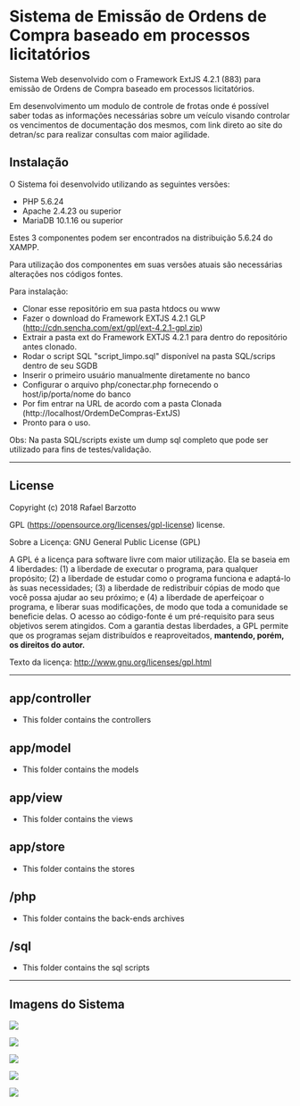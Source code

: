 # Sistema de Emissão de Ordens de Compra baseado em processos licitatórios



Sistema Web desenvolvido com o Framework ExtJS 4.2.1 (883) para emissão de Ordens de Compra baseado em processos licitatórios.

Em desenvolvimento um modulo de controle de frotas onde é possível saber todas as informações necessárias sobre um veículo visando controlar os vencimentos de documentação dos mesmos, com link direto ao site do detran/sc para realizar consultas com maior agilidade.


## Instalação

O Sistema foi desenvolvido utilizando as seguintes versões:
 - PHP 5.6.24
 - Apache 2.4.23 ou superior
 - MariaDB 10.1.16 ou superior

Estes 3 componentes podem ser encontrados na distribuição 5.6.24 do XAMPP.

Para utilização dos componentes em suas versões atuais são necessárias alterações nos códigos fontes.

Para instalação:
 - Clonar esse repositório em sua pasta htdocs ou www
 - Fazer o download do Framework EXTJS 4.2.1 GLP (http://cdn.sencha.com/ext/gpl/ext-4.2.1-gpl.zip)
 - Extrair a pasta ext do Framework EXTJS 4.2.1 para dentro do repositório antes clonado.
 - Rodar o script SQL "script_limpo.sql" disponível na pasta SQL/scrips dentro de seu SGDB
 - Inserir o primeiro usuário manualmente diretamente no banco
 - Configurar o arquivo php/conectar.php fornecendo o host/ip/porta/nome do banco
 - Por fim entrar na URL de acordo com a pasta Clonada (http://localhost/OrdemDeCompras-ExtJS)
 - Pronto para o uso.

Obs: Na pasta SQL/scripts existe um dump sql completo que pode ser utilizado para fins de testes/validação.

----
## License

Copyright (c) 2018 Rafael Barzotto

GPL (https://opensource.org/licenses/gpl-license) license.

Sobre a Licença: GNU General Public License (GPL)

A GPL é a licença para software livre com maior utilização. Ela se baseia em 4 liberdades: (1) a liberdade de executar o programa, para qualquer propósito; (2) a liberdade de estudar como o programa funciona e adaptá-lo às suas necessidades; (3) a liberdade de redistribuir cópias de modo que você possa ajudar ao seu próximo; e (4) a liberdade de aperfeiçoar o programa, e liberar suas modificações, de modo que toda a comunidade se beneficie delas.
O acesso ao código-fonte é um pré-requisito para seus objetivos serem atingidos. Com a garantia destas liberdades, a GPL permite que os programas sejam distribuídos e reaproveitados, **mantendo, porém, os direitos do autor.**

Texto da licença: http://www.gnu.org/licenses/gpl.html

----



## app/controller

  - This folder contains the controllers

## app/model

  - This folder contains the models

## app/view

  - This folder contains the views

## app/store

  - This folder contains the stores

## /php

  - This folder contains the back-ends archives

## /sql

  - This folder contains the sql scripts
  
----
## Imagens do Sistema  
  
![](https://i.imgur.com/dIthPTn.jpg)

![](https://i.imgur.com/Mzo8o3V.jpg)

![](https://i.imgur.com/JomrYsE.jpg)

![](https://i.imgur.com/xDiKsK1.jpg)

![](https://i.imgur.com/XZAEg0I.jpg)

